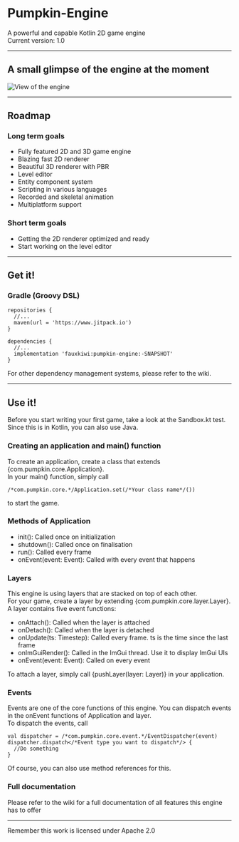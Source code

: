 # Pumpkin-Engine
A powerful and capable Kotlin 2D game engine <br>
Current version: 1.0
***
## A small glimpse of the engine at the moment
![View of the engine][view3]
***
## Roadmap
### Long term goals
- Fully featured 2D and 3D game engine
- Blazing fast 2D renderer
- Beautiful 3D renderer with PBR
- Level editor
- Entity component system
- Scripting in various languages
- Recorded and skeletal animation
- Multiplatform support
### Short term goals
- Getting the 2D renderer optimized and ready
- Start working on the level editor
***
## Get it!
### Gradle (Groovy DSL)

    repositories {
      //...
      maven(url = 'https://www.jitpack.io')
    }
    
    dependencies {
      //...
      implementation 'fauxkiwi:pumpkin-engine:-SNAPSHOT'
    }
For other dependency management systems, please refer to the wiki.
***
## Use it!
Before you start writing your first game, take a look at the Sandbox.kt test. <br>
Since this is in Kotlin, you can also use Java.
### Creating an application and main() function
To create an application, create a class that extends {com.pumpkin.core.Application}. <br>
In your main() function, simply call

    /*com.pumpkin.core.*/Application.set(/*Your class name*/())
to start the game.
### Methods of Application
- init(): Called once on initialization
- shutdown(): Called once on finalisation
- run(): Called every frame
- onEvent(event: Event): Called with every event that happens
### Layers
This engine is using layers that are stacked on top of each other. <br>
For your game, create a layer by extending {com.pumpkin.core.layer.Layer}. <br>
A layer contains five event functions:
- onAttach(): Called when the layer is attached
- onDetach(): Called when the layer is detached
- onUpdate(ts: Timestep): Called every frame. ts is the time since the last frame
- onImGuiRender(): Called in the ImGui thread. Use it to display ImGui UIs
- onEvent(event: Event): Called on every event

To attach a layer, simply call {pushLayer(layer: Layer)} in your application.
### Events
Events are one of the core functions of this engine.
You can dispatch events in the onEvent functions of Application and layer. <br>
To dispatch the events, call

    val dispatcher = /*com.pumpkin.core.event.*/EventDispatcher(event)
    dispatcher.dispatch</*Event type you want to dispatch*/> {
      //Do something
    }
Of course, you can also use method references for this.
### Full documentation
Please refer to the wiki for a full documentation of all features this engine has to offer
***
Remember this work is licensed under Apache 2.0

[view]: https://cdn.discordapp.com/attachments/581185346465824770/781936000196149258/unknown.png

[view2]: https://cdn.discordapp.com/attachments/581185346465824770/783257581169672202/unknown.png

[view3]: https://cdn.discordapp.com/attachments/581185346465824770/784755406945517568/unknown.png